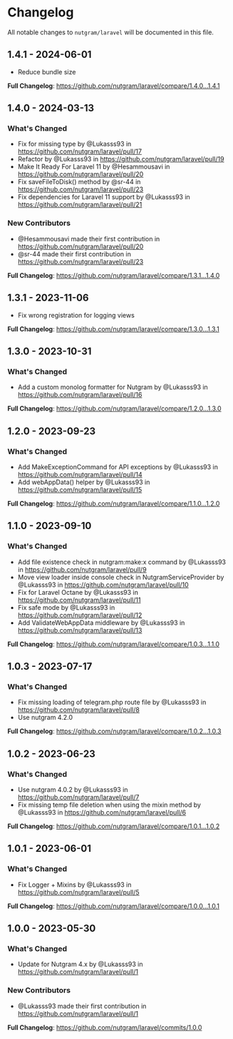 # Changelog

All notable changes to `nutgram/laravel` will be documented in this file.

## 1.4.1 - 2024-06-01

- Reduce bundle size

**Full Changelog**: https://github.com/nutgram/laravel/compare/1.4.0...1.4.1

## 1.4.0 - 2024-03-13

### What's Changed

* Fix for missing type by @Lukasss93 in https://github.com/nutgram/laravel/pull/17
* Refactor by @Lukasss93 in https://github.com/nutgram/laravel/pull/19
* Make It Ready For Laravel 11 by @Hesammousavi in https://github.com/nutgram/laravel/pull/20
* Fix saveFileToDisk() method by @sr-44 in https://github.com/nutgram/laravel/pull/23
* Fix dependencies for Laravel 11 support by @Lukasss93 in https://github.com/nutgram/laravel/pull/21

### New Contributors

* @Hesammousavi made their first contribution in https://github.com/nutgram/laravel/pull/20
* @sr-44 made their first contribution in https://github.com/nutgram/laravel/pull/23

**Full Changelog**: https://github.com/nutgram/laravel/compare/1.3.1...1.4.0

## 1.3.1 - 2023-11-06

- Fix wrong registration for logging views

**Full Changelog**: https://github.com/nutgram/laravel/compare/1.3.0...1.3.1

## 1.3.0 - 2023-10-31

### What's Changed

- Add a custom monolog formatter for Nutgram by @Lukasss93 in https://github.com/nutgram/laravel/pull/16

**Full Changelog**: https://github.com/nutgram/laravel/compare/1.2.0...1.3.0

## 1.2.0 - 2023-09-23

### What's Changed

- Add MakeExceptionCommand for API exceptions by @Lukasss93 in https://github.com/nutgram/laravel/pull/14
- Add webAppData() helper by @Lukasss93 in https://github.com/nutgram/laravel/pull/15

**Full Changelog**: https://github.com/nutgram/laravel/compare/1.1.0...1.2.0

## 1.1.0 - 2023-09-10

### What's Changed

- Add file existence check in nutgram:make:x command by @Lukasss93 in https://github.com/nutgram/laravel/pull/9
- Move view loader inside console check in NutgramServiceProvider by @Lukasss93 in https://github.com/nutgram/laravel/pull/10
- Fix for Laravel Octane by @Lukasss93 in https://github.com/nutgram/laravel/pull/11
- Fix safe mode by @Lukasss93 in https://github.com/nutgram/laravel/pull/12
- Add ValidateWebAppData middleware by @Lukasss93 in https://github.com/nutgram/laravel/pull/13

**Full Changelog**: https://github.com/nutgram/laravel/compare/1.0.3...1.1.0

## 1.0.3 - 2023-07-17

### What's Changed

- Fix missing loading of telegram.php route file by @Lukasss93 in https://github.com/nutgram/laravel/pull/8
- Use nutgram 4.2.0

**Full Changelog**: https://github.com/nutgram/laravel/compare/1.0.2...1.0.3

## 1.0.2 - 2023-06-23

### What's Changed

- Use nutgram 4.0.2 by @Lukasss93 in https://github.com/nutgram/laravel/pull/7
- Fix missing temp file deletion when using the mixin method by @Lukasss93 in https://github.com/nutgram/laravel/pull/6

**Full Changelog**: https://github.com/nutgram/laravel/compare/1.0.1...1.0.2

## 1.0.1 - 2023-06-01

### What's Changed

- Fix Logger + Mixins by @Lukasss93 in https://github.com/nutgram/laravel/pull/5

**Full Changelog**: https://github.com/nutgram/laravel/compare/1.0.0...1.0.1

## 1.0.0 - 2023-05-30

### What's Changed

- Update for Nutgram 4.x by @Lukasss93 in https://github.com/nutgram/laravel/pull/1

### New Contributors

- @Lukasss93 made their first contribution in https://github.com/nutgram/laravel/pull/1

**Full Changelog**: https://github.com/nutgram/laravel/commits/1.0.0
